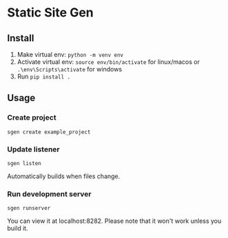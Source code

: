 # Static Site Gen
## Install
1. Make virtual env: `python -m venv env`
2. Activate virtual env: `source env/bin/activate` for linux/macos or `.\env\Scripts\activate` for windows
3. Run `pip install .`

## Usage
### Create project
```
sgen create example_project
```

### Update listener
```
sgen listen
```
Automatically builds when files change.

### Run development server
```
sgen runserver
```
You can view it at localhost:8282.
Please note that it won't work unless you build it.